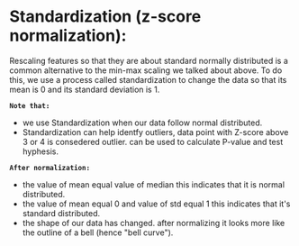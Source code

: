 # Standardization (z-score normalization):
Rescaling features so that they are about standard normally distributed is a common alternative to the min-max scaling we talked about above. To do this, we use a process called standardization to change the data so that its mean is 0 and its standard deviation is 1.

**`Note that:`**
* we use Standardization when our data follow normal distributed.
* Standardization can help identfy outliers, data point with Z-score above 3 or 4 is consedered outlier. can be used to calculate P-value and test hyphesis.


**`After normalization: `**

* the value of mean equal value of median this indicates that it is normal distributed.
* the value of mean equal 0 and value of std equal 1 this indicates that it's standard distributed.
* the shape of our data has changed. after normalizing it looks more like the outline of a bell (hence "bell curve").
